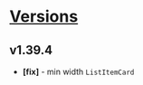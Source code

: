 # [Versions](https://github.com/Tracktor/design-system/releases)

## v1.39.4
- **[fix]** - min width `ListItemCard`
